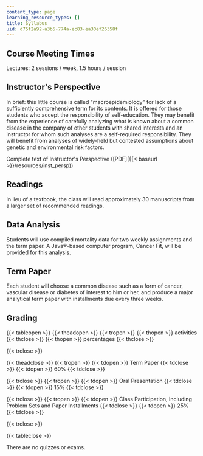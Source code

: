 ```yaml
---
content_type: page
learning_resource_types: []
title: Syllabus
uid: d75f2a92-a3b5-774a-ec83-ea30ef26358f
---
```


Course Meeting Times
--------------------

Lectures: 2 sessions / week, 1.5 hours / session

Instructor's Perspective
------------------------

In brief: this little course is called "macroepidemiology" for lack of a sufficiently comprehensive term for its contents. It is offered for those students who accept the responsibility of self-education. They may benefit from the experience of carefully analyzing what is known about a common disease in the company of other students with shared interests and an instructor for whom such analyses are a self-required responsibility. They will benefit from analyses of widely-held but contested assumptions about genetic and environmental risk factors.

Complete text of Instructor's Perspective ([PDF]({{< baseurl >}}/resources/inst_persp))

Readings
--------

In lieu of a textbook, the class will read approximately 30 manuscripts from a larger set of recommended readings.

Data Analysis
-------------

Students will use compiled mortality data for two weekly assignments and the term paper. A Java®-based computer program, Cancer Fit, will be provided for this analysis.

Term Paper
----------

Each student will choose a common disease such as a form of cancer, vascular disease or diabetes of interest to him or her, and produce a major analytical term paper with installments due every three weeks.

Grading
-------

{{< tableopen >}}
{{< theadopen >}}
{{< tropen >}}
{{< thopen >}}
activities
{{< thclose >}}
{{< thopen >}}
percentages
{{< thclose >}}

{{< trclose >}}

{{< theadclose >}}
{{< tropen >}}
{{< tdopen >}}
Term Paper
{{< tdclose >}}
{{< tdopen >}}
60%
{{< tdclose >}}

{{< trclose >}}
{{< tropen >}}
{{< tdopen >}}
Oral Presentation
{{< tdclose >}}
{{< tdopen >}}
15%
{{< tdclose >}}

{{< trclose >}}
{{< tropen >}}
{{< tdopen >}}
Class Participation, Including Problem Sets and Paper Installments
{{< tdclose >}}
{{< tdopen >}}
25%
{{< tdclose >}}

{{< trclose >}}

{{< tableclose >}}

There are no quizzes or exams.